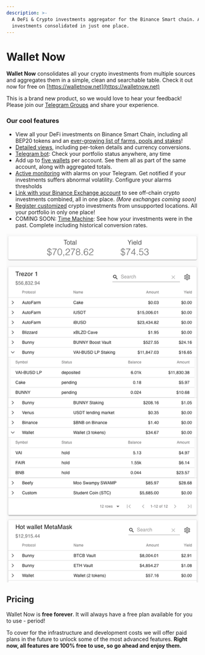 ```yaml
---
description: >-
  A DeFi & Crypto investments aggregator for the Binance Smart chain. All your
  investments consolidated in just one place.
---
```


# Wallet Now

**Wallet Now** consolidates all your crypto investments from multiple sources and aggregates them in a simple, clean and searchable table. Check it out now for free on [https://walletnow.net](https://walletnow.net)

This is a brand new product, so we would love to hear your feedback! Please join our [Telegram Groups](stay-tuned.md) and share your experience.

### Our cool features

* View all your DeFi investments on Binance Smart Chain, including all BEP20 tokens and an [ever-growing list of farms, pools and stakes](supported-sources.md)!
* [Detailed views](features/detailed-token-data.md), including per-token details and currency conversions.
* [Telegram bot](features/telegram-bot.md): Check your portfolio status anywhere, any time
* Add up to [five wallets](features/multiple-wallets.md) per account. See them all as part of the same account, along with aggregated totals.
* [Active monitoring](features/active-monitoring.md) with alarms on your Telegram. Get notified if your investments suffers abnormal volatility. Configure your alarms thresholds
* [Link with your Binance Exchange account](features/binance-exchange-integration.md) to see off-chain crypto investments combined, all in one place. _\(More exchanges coming soon\)_
* [Register customized](features/custom-investments.md) crypto investments from unsupported locations. All your portfolio in only one place!
* COMING SOON: [Time Machine](coming-soon/time-machine.md): See how your investments were in the past. Complete including historical conversion rates.

![Sample account view with multiple wallets](.gitbook/assets/accountdata%20%281%29.png)

## Pricing

Wallet Now is **free forever**. It will always have a free plan available for you to use - period!

To cover for the infrastructure and development costs we will offer paid plans in the future to unlock some of the most advanced features. **Right now, all features are 100% free to use, so go ahead and enjoy them.**

